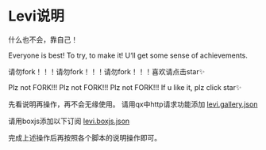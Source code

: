 # Levi说明
什么也不会，靠自己！


Everyone is best! To try, to make it! U‘ll get some sense of achievements.


请勿fork！！！请勿fork！！！请勿fork！！！喜欢请点击star✨


Plz not FORK!!! Plz not FORK!!! Plz not FORK!!! If u like it, plz click star✨


先看说明再操作，再不会无缘使用。
请用qx中http请求功能添加 [levi.gallery.json](https://raw.githubusercontent.com/czy13724/quantmultx/main/levi.gallery.json)

请用boxjs添加以下订阅 [levi.boxjs.json](https://raw.githubusercontent.com/czy13724/quantmultx/main/levi.boxjs.json)

完成上述操作后再按照各个脚本的说明操作即可。
